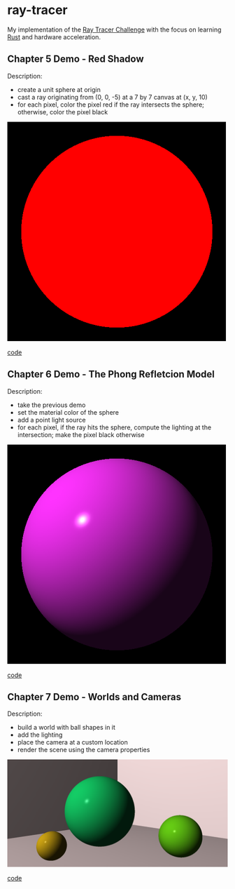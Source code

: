 
ray-tracer
==========

My implementation of the [Ray Tracer Challenge][rtc] with the focus on learning
[Rust][rust] and hardware acceleration.

Chapter 5 Demo - Red Shadow
---------------------------

Description:

 * create a unit sphere at origin
 * cast a ray originating from (0, 0, -5) at a 7 by 7 canvas at (x, y, 10)
 * for each pixel, color the pixel red if the ray intersects the sphere;
   otherwise, color the pixel black

![Demo 5 rendering](demo-imgs/demo5.webp)

[code](src/demo/demo5.rs)

Chapter 6 Demo - The Phong Refletcion Model
-------------------------------------------

Description:

 * take the previous demo
 * set the material color of the sphere
 * add a point light source
 * for each pixel, if the ray hits the sphere, compute the lighting at the
   intersection; make the pixel black otherwise

![Demo 6 rendering](demo-imgs/demo6.webp)

[code](src/demo/demo6.rs)

Chapter 7 Demo - Worlds and Cameras
-----------------------------------

Description:

 * build a world with ball shapes in it
 * add the lighting
 * place the camera at a custom location
 * render the scene using the camera properties

![Demo 7 rendering](demo-imgs/demo7.webp)

[code](src/demo/demo7and8.rs)


[rtc]: http://raytracerchallenge.com/
[rust]: https://www.rust-lang.org/


